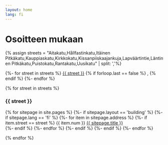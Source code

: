 ```yaml
---
layout: home
lang: fi
---
```

# Osoitteen mukaan
{% assign streets = "Aitakatu,Hållfastinkatu,Itäinen Pitkäkatu,Kauppiaskatu,Kirkkokatu,Kissanpiiskaajankuja,Lapväärtintie,Läntinen Pitkäkatu,Puistokatu,Rantakatu,Uusikatu" | split: ','%}
<p>
{%- for street in streets %}
    <a href="#{{street}}">{{ street }}</a>
    {% if forloop.last == false %}
    ,
    {% endif %}
{%- endfor %}
</p>
{% for street in streets %}
  <h3><a class="anchor" name="{{street}}">{{ street }}</a></h3>
  <p>
  {% for sitepage in site.pages %}
    {%- if sitepage.layout == 'building' %}
      {%- if sitepage.lang == 'fi' %}
        {%- for item in sitepage.address %}
          {%- if item.street == street %}
            {{ item.num }}  <a href="{{ sitepage.url }}">{{ sitepage.title }}</a><br>
          {%- endif %}
        {%- endfor %}
      {%- endif %}
    {%- endif %}
  {%- endfor %}
  </p>
{% endfor %}
